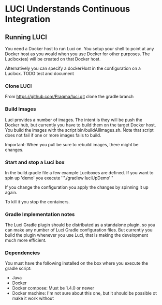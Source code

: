 # LUCI Understands Continuous Integration

## Running LUCI

You need a Docker host to run Luci on. You setup your shell to point at any Docker host as you
would when you use Docker for other purposes. The Lucibox(es) will be created on that Docker host.

Alternatively you can specify a dockerHost in the configuration on a Lucibox. TODO test and document

### Clone LUCI

From https://github.com/Praqma/luci.git clone the gradle branch

### Build Images

Luci provides a number of images. The intent is they will be push the  Docker hub, but currently you have to build them on the target Docker host.
You build the images with the script bin/buildAllImages.sh. Note that script does not fail if one or more images fails to build.

Important: When you pull  be sure to rebuild images, there might be changes. 

### Start and stop a Luci box

In the build.gradle file a few example Luciboxes are defined. If you want to spin up 'demo' you execute
'''./gradlew luciUpDemo'''

If you change the configuration you apply the changes by spinning it up again.

To kill it you stop the containers.

### Gradle Implementation notes

The Luci Gradle plugin should be distributed as a standalone plugin, so you can make any number of Luci Gradle configuration files. But currently you build the plugin whenever you use Luci, that is making the development much more efficient.

### Dependencies

You must have the following installed on the box where you execute the gradle script:
* Java
* Docker
* Docker compose: Must be 1.4.0 or newer
* Docker machine: I'm not sure about this one, but it should be possible ot make it work without
